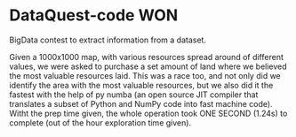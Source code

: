 # DataQuest-code WON
BigData contest to extract information from a dataset.  

Given a 1000x1000 map, with various resources spread around of different values, we were asked to purchase a set amount of land where we believed the most valuable resources laid. This was a race too, and not only did we identify the area with the most valuable resources, but we also did it the fastest with the help of py numba (an open source JIT compiler that translates a subset of Python and NumPy code into fast machine code). Witht the prep time given, the whole operation took ONE SECOND (1.24s) to complete (out of the hour exploration time given). 
